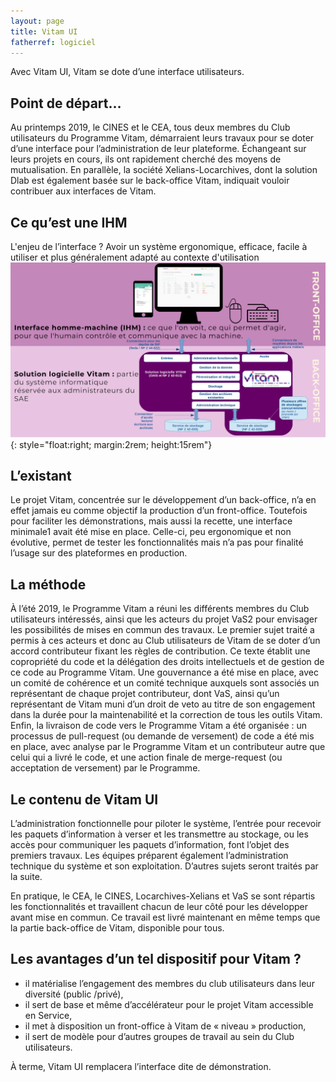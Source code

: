 ```yaml
---
layout: page
title: Vitam UI
fatherref: logiciel
---
```

Avec Vitam UI, Vitam se dote d’une interface utilisateurs.

## Point de départ…
Au printemps 2019, le CINES et le CEA, tous deux membres du Club utilisateurs du Programme Vitam, démarraient leurs travaux pour se doter d’une interface pour l’administration de leur plateforme. 
Échangeant sur leurs projets en cours, ils ont rapidement cherché des moyens de mutualisation. 
En parallèle, la société Xelians-Locarchives, dont la solution Dlab est également basée sur le back-office Vitam, indiquait vouloir contribuer aux interfaces de Vitam.

## Ce qu’est une IHM
L'enjeu de l’interface ? Avoir un système ergonomique, efficace, facile à utiliser et plus généralement adapté au contexte d'utilisation
![Quelques focus sur la V4](/public/images/vitam-ui_47872043.png){: style="float:right; margin:2rem; height:15rem"}


## L’existant
Le projet Vitam, concentrée sur le développement d’un back-office, n’a en effet jamais eu comme objectif la production d’un front-office. 
Toutefois pour faciliter les démonstrations, mais aussi la recette, une interface minimale1 avait été mise en place. 
Celle-ci, peu ergonomique et non évolutive, permet de tester les fonctionnalités mais n’a pas pour finalité l’usage sur des plateformes en production.

## La méthode
À l’été 2019, le Programme Vitam a réuni les différents membres du Club utilisateurs intéressés, ainsi que les acteurs du projet VaS2 pour envisager les possibilités de mises en commun des travaux. 
Le premier sujet traité a permis à ces acteurs et donc au Club utilisateurs de Vitam de se doter d’un accord contributeur fixant les règles de contribution. Ce texte établit une copropriété du code et la délégation des droits intellectuels et de gestion de ce code au Programme Vitam.
Une gouvernance a été mise en place, avec un comité de cohérence et un comité technique auxquels sont associés un représentant de chaque projet contributeur, dont VaS, ainsi qu’un représentant de Vitam muni d’un droit de veto au titre de son engagement dans la durée pour la maintenabilité et la correction de tous les outils Vitam.
Enfin, la livraison de code vers le Programme Vitam a été organisée : un processus de pull-request (ou demande de versement) de code a été mis en place, avec analyse par le Programme Vitam et un contributeur autre que celui qui a livré le code, et une action finale de merge-request (ou acceptation de versement) par le Programme.

## Le contenu de Vitam UI
L’administration fonctionnelle pour piloter le système, l’entrée pour recevoir les paquets d’information à verser et les transmettre au stockage, ou les accès pour communiquer les paquets d’information, font l’objet des premiers travaux. 
Les équipes préparent également l’administration technique du système et son exploitation. 
D’autres sujets seront traités par la suite.

En pratique, le CEA, le CINES, Locarchives-Xelians et VaS se sont répartis les fonctionnalités et travaillent chacun de leur côté pour les développer avant mise en commun. Ce travail est livré maintenant en même temps que la partie back-office de Vitam, disponible pour tous.

## Les avantages d’un tel dispositif pour Vitam ?
- il matérialise l’engagement des membres du club utilisateurs dans leur diversité (public /privé),
- il sert de base et même d’accélérateur pour le projet Vitam accessible en Service,
- il met à disposition un front-office à Vitam de « niveau » production,
- il sert de modèle pour d’autres groupes de travail au sein du Club utilisateurs.

À terme, Vitam UI remplacera l’interface dite de démonstration.
